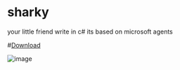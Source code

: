 # sharky

your little friend
write in c#
its based on microsoft agents

#[Download](https://github.com/melounware/sharky/releases/tag/sharky)

![image](https://github.com/user-attachments/assets/91c5e62d-0ab9-4dc0-bbd9-dc14904359bf)
